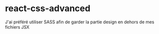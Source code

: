 # react-css-advanced
J'ai préféré utiliser SASS afin de garder la partie design en dehors de mes fichiers JSX
